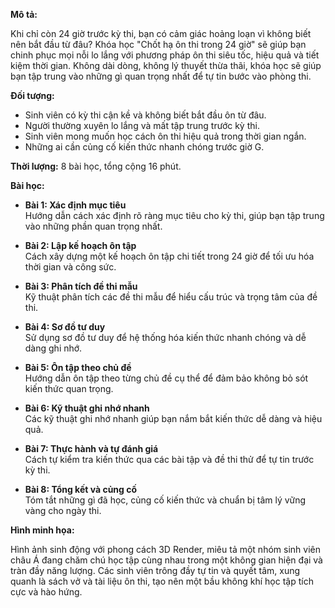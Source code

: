 **Mô tả:**

Khi chỉ còn 24 giờ trước kỳ thi, bạn có cảm giác hoảng loạn vì không biết nên bắt đầu từ đâu? Khóa học "Chốt hạ ôn thi trong 24 giờ" sẽ giúp bạn chinh phục mọi nỗi lo lắng với phương pháp ôn thi siêu tốc, hiệu quả và tiết kiệm thời gian. Không dài dòng, không lý thuyết thừa thãi, khóa học sẽ giúp bạn tập trung vào những gì quan trọng nhất để tự tin bước vào phòng thi.

**Đối tượng:**

- Sinh viên có kỳ thi cận kề và không biết bắt đầu ôn từ đâu.
- Người thường xuyên lo lắng và mất tập trung trước kỳ thi.
- Sinh viên mong muốn học cách ôn thi hiệu quả trong thời gian ngắn.
- Những ai cần củng cố kiến thức nhanh chóng trước giờ G.

**Thời lượng:** 8 bài học, tổng cộng 16 phút.

**Bài học:**

- **Bài 1: Xác định mục tiêu**  
  Hướng dẫn cách xác định rõ ràng mục tiêu cho kỳ thi, giúp bạn tập trung vào những phần quan trọng nhất.

- **Bài 2: Lập kế hoạch ôn tập**  
  Cách xây dựng một kế hoạch ôn tập chi tiết trong 24 giờ để tối ưu hóa thời gian và công sức.

- **Bài 3: Phân tích đề thi mẫu**  
  Kỹ thuật phân tích các đề thi mẫu để hiểu cấu trúc và trọng tâm của đề thi.

- **Bài 4: Sơ đồ tư duy**  
  Sử dụng sơ đồ tư duy để hệ thống hóa kiến thức nhanh chóng và dễ dàng ghi nhớ.

- **Bài 5: Ôn tập theo chủ đề**  
  Hướng dẫn ôn tập theo từng chủ đề cụ thể để đảm bảo không bỏ sót kiến thức quan trọng.

- **Bài 6: Kỹ thuật ghi nhớ nhanh**  
  Các kỹ thuật ghi nhớ nhanh giúp bạn nắm bắt kiến thức dễ dàng và hiệu quả.

- **Bài 7: Thực hành và tự đánh giá**  
  Cách tự kiểm tra kiến thức qua các bài tập và đề thi thử để tự tin trước kỳ thi.

- **Bài 8: Tổng kết và củng cố**  
  Tóm tắt những gì đã học, củng cố kiến thức và chuẩn bị tâm lý vững vàng cho ngày thi.

**Hình minh họa:**

Hình ảnh sinh động với phong cách 3D Render, miêu tả một nhóm sinh viên châu Á đang chăm chú học tập cùng nhau trong một không gian hiện đại và tràn đầy năng lượng. Các sinh viên trông đầy tự tin và quyết tâm, xung quanh là sách vở và tài liệu ôn thi, tạo nên một bầu không khí học tập tích cực và hào hứng.